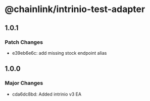 # @chainlink/intrinio-test-adapter

## 1.0.1

### Patch Changes

- e39eb6e6c: add missing stock endpoint alias

## 1.0.0

### Major Changes

- cda6dc8bd: Added intrinio v3 EA
